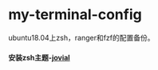 # my-terminal-config
ubuntu18.04上zsh，ranger和fzf的配置备份。

#### 安装zsh主题-[jovial](https://github.com/zthxxx/jovial)

